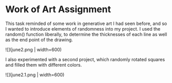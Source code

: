 # Work of Art Assignment

This task reminded of some work in generative art I had seen before, and so I wanted to introduce elements of randomness into my project.
I used the random() function liberally, to determine the thicknesses of each line as well as the end point of the drawing. 

![](june2.png | width=600)

I also experimented with a second project, which randomly rotated squares and filled them with different colors.

![](june2.1.png | width=600)

